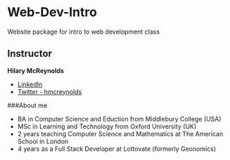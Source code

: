 Web-Dev-Intro
=============
Website package for intro to web development class


Instructor
----------
**Hilary McReynolds**

- [LinkedIn](https://www.linkedin.com/in/hilarymcreynolds/)
- [Twitter - hmcreynolds](https://twitter.com/hmcreynolds)

###About me
- BA in Computer Science and Eduction from Middlebury College (USA)
- MSc in Learning and Technology from Oxford University (UK)
- 2 years teaching Computer Science and Mathematics at The American School in London
- 4 years as a Full Stack Developer at Lottovate (formerly Geonomics)
